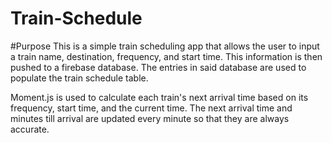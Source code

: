 # Train-Schedule

#Purpose
This is a simple train scheduling app that allows the user to input a train name, destination, frequency, and start time. This information is then pushed to a firebase database. The entries in said database are used to populate the train schedule table.

Moment.js is used to calculate each train's next arrival time based on its frequency, start time, and the current time. The next arrival time and minutes till arrival are updated every minute so that they are always accurate.